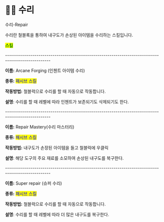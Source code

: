 # 👨‍🔧 수리

수리-Repair



수리란 철블록을 통하여 내구도가 손상된 아이템을 수리하는 스킬입니다.



<mark style="color:green;">**스킬**</mark>

\-----------------------------------------------------------------------------------------------------

**이름:** Arcane Forging (인첸트 아이템 수리)

**종류:** <mark style="color:blue;">패시브 스킬</mark>

**작동방법:** 철블럭으로 수리를 할 때 자동으로 작동합니다.

**설명**: 수리를 할 때 레벨에 따라 인첸트가 보존되기도 삭제되기도 한다.

\-----------------------------------------------------------------------------------------------------

**이름:** Repair Mastery(수리 마스터리)

**종류:** <mark style="color:blue;">패시브 스킬</mark>

**작동방법:** 내구도가 손장된 아이템을 들고 철블럭에 우클릭

**설명**: 해당 도구의 주요 재료를 소모하여 손상된 내구도를 복구한다.

\-----------------------------------------------------------------------------------------------------

**이름:** Super repair (슈퍼 수리)

**종류:** <mark style="color:blue;">패시브 스킬</mark>

**작동방법:** 철블럭으로 수리를 할 때 자동으로 작동합니다.

**설명**: 수리를 할 때 레벨에 따라 더 많은 내구도를 복구한다.
